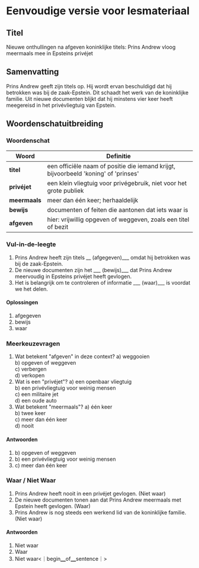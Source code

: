 # Eenvoudige versie voor lesmateriaal

## Titel
Nieuwe onthullingen na afgeven koninklijke titels: Prins Andrew vloog meermaals mee in Epsteins privéjet

## Samenvatting
Prins Andrew geeft zijn titels op. Hij wordt ervan beschuldigd dat hij betrokken was bij de zaak-Epstein. Dit schaadt het werk van de koninklijke familie. Uit nieuwe documenten blijkt dat hij minstens vier keer heeft meegereisd in het privévliegtuig van Epstein.

## Woordenschatuitbreiding

### Woordenschat

| Woord | Definitie |
|-------|-----------|
| **titel** | een officiële naam of positie die iemand krijgt, bijvoorbeeld 'koning' of 'prinses' |
| **privéjet** | een klein vliegtuig voor privégebruik, niet voor het grote publiek |
| **meermaals** | meer dan één keer; herhaaldelijk |
| **bewijs** | documenten of feiten die aantonen dat iets waar is |
| **afgeven** | hier: vrijwillig opgeven of weggeven, zoals een titel of bezit |

### Vul-in-de-leegte
1. Prins Andrew heeft zijn titels __ (afgegeven)___ omdat hij betrokken was bij de zaak-Epstein.
2. De nieuwe documenten zijn het ___ (bewijs)___ dat Prins Andrew meervoudig in Epsteins privéjet heeft gevlogen.
3. Het is belangrijk om te controleren of informatie ___ (waar)___ is voordat we het delen.

#### Oplossingen
1. afgegeven
2. bewijs
3. waar

### Meerkeuzevragen
1. Wat betekent "afgeven" in deze context?
   a) weggooien  
   b) opgeven of weggeven  
   c) verbergen  
   d) verkopen  
2. Wat is een "privéjet"?
   a) een openbaar vliegtuig  
   b) een privévliegtuig voor weinig mensen  
   c) een militaire jet  
   d) een oude auto  
3. Wat betekent "meermaals"?
   a) één keer  
   b) twee keer  
   c) meer dan één keer  
   d) nooit  

#### Antwoorden
1. b) opgeven of weggeven
2. b) een privévliegtuig voor weinig mensen
3. c) meer dan één keer

### Waar / Niet Waar
1. Prins Andrew heeft nooit in een privéjet gevlogen. (Niet waar)
2. De nieuwe documenten tonen aan dat Prins Andrew meermaals met Epstein heeft gevlogen. (Waar)
3. Prins Andrew is nog steeds een werkend lid van de koninklijke familie. (Niet waar)

#### Antwoorden
1. Niet waar
2. Waar
3. Niet waar<｜begin▁of▁sentence｜>
